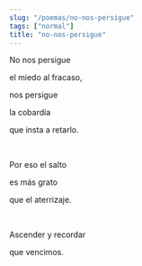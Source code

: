 ```yaml
---
slug: "/poemas/no-nos-persigue"
tags: ["normal"]
title: "no-nos-persigue"
---
```

No nos persigue

el miedo al fracaso,

nos persigue

la cobardía

que insta a retarlo.

&nbsp;

Por eso el salto

es más grato

que el aterrizaje.

&nbsp;

Ascender y recordar

que vencimos.